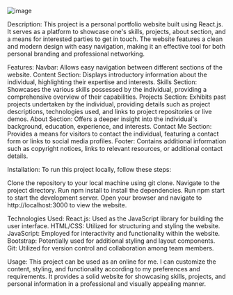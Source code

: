 
![image](https://github.com/RajShreyanshu28/Portfolio_Website/assets/155971459/d1fb9181-9900-49f9-b88d-9a79dd120f86)

Description:
This project is a personal portfolio website built using React.js. It serves as a platform to showcase one's skills, projects, about section, and a means for interested parties to get in touch. The website features a clean and modern design with easy navigation, making it an effective tool for both personal branding and professional networking.

Features:
Navbar:            Allows easy navigation between different sections of the website.
Content Section:   Displays introductory information about the individual, highlighting their expertise and interests.
Skills Section:    Showcases the various skills possessed by the individual, providing a comprehensive overview of their capabilities.
Projects Section:  Exhibits past projects undertaken by the individual, providing details such as project descriptions, technologies used, and links to project repositories or live demos.
About Section:     Offers a deeper insight into the individual's background, education, experience, and interests.
Contact Me Section: Provides a means for visitors to contact the individual, featuring a contact form or links to social media profiles.
Footer:           Contains additional information such as copyright notices, links to relevant resources, or additional contact details.

Installation:
To run this project locally, follow these steps:

Clone the repository to your local machine using git clone.
Navigate to the project directory.
Run npm install to install the dependencies.
Run npm start to start the development server.
Open your browser and navigate to http://localhost:3000 to view the website.

Technologies Used:
React.js: Used as the JavaScript library for building the user interface.
HTML/CSS: Utilized for structuring and styling the website.
JavaScript: Employed for interactivity and functionality within the website.
Bootstrap: Potentially used for additional styling and layout components.
Git: Utilized for version control and collaboration among team members.

Usage:
This project can be used as an online for me. I can customize the content, styling, and functionality according to my preferences and requirements. It provides a solid website for showcasing skills, projects, and personal information in a professional and visually appealing manner.
